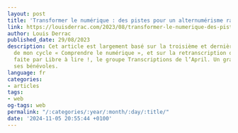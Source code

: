 ```yaml
---
layout: post
title: 'Transformer le numérique : des pistes pour un alternumérisme radical'
link: https://louisderrac.com/2023/08/transformer-le-numerique-des-pistes-pour-un-alternumerisme-radical
author: Louis Derrac
published_date: 29/08/2023
description: Cet article est largement basé sur la troisième et dernière conférence
  de mon cycle « Comprendre le numérique », et sur la retranscription qui en a été
  faite par Libre à lire !, le groupe Transcriptions de l’April. Un grand merci à
  ses bénévoles.
language: fr
categories:
- articles
tags:
- web
og-tags: web
permalink: "/:categories/:year/:month/:day/:title/"
date: '2024-11-05 20:55:44 +0100'
---
```


